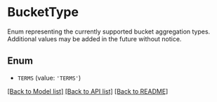 # BucketType

Enum representing the currently supported bucket aggregation types. Additional values may be added in the future without notice.

## Enum

* `TERMS` (value: `'TERMS'`)

[[Back to Model list]](../README.md#documentation-for-models) [[Back to API list]](../README.md#documentation-for-api-endpoints) [[Back to README]](../README.md)


